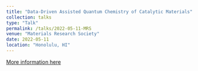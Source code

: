 ```yaml
---
title: "Data-Driven Assisted Quantum Chemistry of Catalytic Materials"
collection: talks
type: "Talk"
permalink: /talks/2022-05-11-MRS
venue: "Materials Research Society"
date: 2022-05-11
location: "Honolulu, HI"
---
```


[More information here](http://CifLord.github.io/files/talks/MRS_Honolulu_2022_05_11.pdf)
